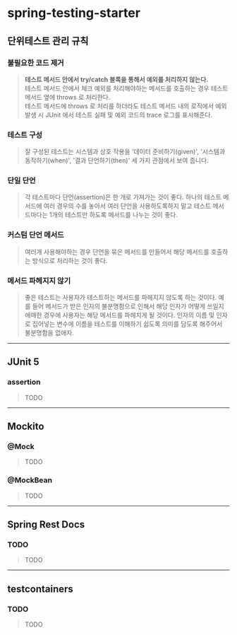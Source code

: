 # spring-testing-starter

## 단위테스트 관리 규칙
### 불필요한 코드 제거
> **테스트 메서드 안에서 try/catch 블록을 통해서 예외를 처리하지 않는다.**  
> 테스트 메서드 안에서 체크 예외를 처리해야하는 메서드를 호출하는 경우 테스트 메서드 옆에 throws 로 처리한다.  
> 테스트 메서드에 throws 로 처리를 하더라도 테스트 메서드 내의 로직에서 예외 발생 시 JUnit 에서 테스트 실패 및 예외 코드의 trace 로그를
> 표시해준다.  

### 테스트 구성
> 잘 구성된 테스트는 시스템과 상호 작용을 '데이터 준비하기(given)', '시스템과 동작하기(when)', '결과 단언하기(then)' 세 가지
> 관점에서 보여 줍니다.

### 단일 단언
> 각 테스트마다 단언(assertion)은 한 개로 가져가는 것이 좋다. 하나의 테스트 메서드에 여러 경우의 수를 놓아서 여러 단언을 
> 사용하도록하지 말고 테스트 메서드마다는 1개의 테스트만 하도록 메서드를 나누는 것이 좋다.  

### 커스텀 단언 메서드
> 여러개 사용해야하는 경우 단언을 묶은 메서드를 만들어서 해당 메서드를 호출하는 방식으로 처리하는 것이 좋다.

### 메서드 파헤지지 않기
> 좋은 테스트는 사용자가 테스트하는 메서드를 파헤지지 않도록 하는 것이다. 예를 들어 메서드가 받은 인자의 불분명함으로 인해서
> 해당 인자가 어떻게 쓰일지 애매한 경우에 사용자는 해당 메서드를 파헤치게 될 것이다. 인자의 이름 및 인자로 집어넣는 변수에 이름을
> 테스트를 이해하기 쉽도록 의미를 담도록 해주어서 불분명함을 없애자.  

---

## JUnit 5
### assertion
> TODO

---

## Mockito
### @Mock
> TODO

### @MockBean
> TODO

---

## Spring Rest Docs
### TODO
> TODO

---

## testcontainers
### TODO
> TODO

